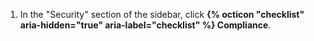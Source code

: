 1. In the "Security" section of the sidebar, click **{% octicon "checklist" aria-hidden="true" aria-label="checklist" %} Compliance**.
